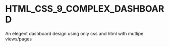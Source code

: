 # HTML_CSS_9_COMPLEX_DASHBOARD
An elegent dashboard design using only css and html with mutlipe views/pages
